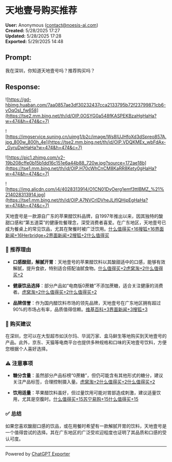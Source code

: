 # 天地壹号购买推荐

**User:** Anonymous (contact@noesis-ai.com)  
**Created:** 5/28/2025 17:27  
**Updated:** 5/28/2025 17:28  
**Exported:** 5/29/2025 14:48  

## Prompt:
我在深圳，你知道天地壹号吗？推荐购买吗？

## Response:
![https://gd-hbimg.huaban.com/7aa0857ae3df30232437cca2133795b72f23799871cb6-vOqOsI_fw658](https://tse2.mm.bing.net/th/id/OIP.0OSYG0a548fKASPEKBzaHgHaHa?w=474&h=474&c=7)

![https://imgservice.suning.cn/uimg1/b2c/image/Ws8lUJHfoXd3dSpreo857A.jpg_800w_800h_4e](https://tse2.mm.bing.net/th/id/OIP.VDQKMEx_wbFdAx-_GyruDwHaHa?w=474&h=474&c=7)

![https://pic1.zhimg.com/v2-19b208cffe0b15b1dd16c151e6a44b88_720w.jpg?source=172ae18b](https://tse1.mm.bing.net/th/id/OIP.H70cWhCnCM8KaRR8Kety0gHaHa?w=474&h=474&c=7)

![https://img.alicdn.com/i4/4028313914/O1CN01DyOerg1emf3ttIBMZ_%21%214028313914.jpg](https://tse1.mm.bing.net/th/id/OIP.A7NVCrlDVheJLjfIQHjpEgHaHa?w=474&h=474&c=7)

天地壹号是一款源自广东的苹果醋饮料品牌，自1997年推出以来，因其独特的酸甜口感和“第五道菜”的健康佐餐理念，深受消费者喜爱。在广东地区，天地壹号已成为餐桌上的常见饮品，尤其在聚餐时被广泛饮用。[什么值得买+16搜狐+16界面新闻+16](https://www.sohu.com/a/319476067_505786?utm_source=chatgpt.com)[Herbridge+2界面新闻+2搜狐+2](https://www.jiemian.com/article/8962249.html?utm_source=chatgpt.com)[什么值得买](https://post.smzdm.com/p/aqqpo6d7/?utm_source=chatgpt.com)

### 🌟 推荐理由

*   **口感酸甜，解腻开胃**：天地壹号的苹果醋饮料以其酸甜适中的口感，能够有效解腻，提升食欲，特别适合搭配油腻食物。[什么值得买+2虎窝淘+2什么值得买+2](https://tao.hooos.com/goods_681534947736.html?utm_source=chatgpt.com)
    
*   **健康饮品选择**：部分产品如“电商版0蔗糖”不添加蔗糖，适合关注健康的消费者。[虎窝淘+2什么值得买+2什么值得买+2](https://post.smzdm.com/p/awon6304?utm_source=chatgpt.com)
    
*   **品牌信誉**：作为国内醋饮料市场的领先品牌，天地壹号在广东地区拥有超过90%的市场占有率，品质值得信赖。[维基百科+3界面新闻+3搜狐+3](https://www.jiemian.com/article/8962249.html?utm_source=chatgpt.com)
    

### 🛒 购买建议

在深圳，您可以在大型超市如沃尔玛、华润万家、盒马鲜生等地购买到天地壹号的产品。此外，京东、天猫等电商平台也提供多种规格和口味的天地壹号饮料，方便您根据个人喜好选择。

### ⚠️ 注意事项

*   **糖分含量**：虽然部分产品标榜“0蔗糖”，但仍可能含有其他形式的糖分，建议关注产品标签，合理控制摄入量。[虎窝淘+2什么值得买+2什么值得买+2](https://post.smzdm.com/p/awon6304?utm_source=chatgpt.com)
    
*   **饮用适量**：苹果醋饮料虽好，但过量饮用可能对胃部造成刺激，建议适量饮用，尤其是空腹时。[什么值得买+15苏宁易购+15什么值得买+15](https://www.suning.com/item/0000000000/11867768705.html?utm_source=chatgpt.com)
    

### ✅ 总结

如果您喜欢酸甜口感的饮品，或在用餐时希望有一款解腻开胃的饮料，天地壹号是一个值得尝试的选择。其在广东地区的广泛受欢迎程度也证明了其品质和口感的受认可度。



---
Powered by [ChatGPT Exporter](https://www.chatgptexporter.com)